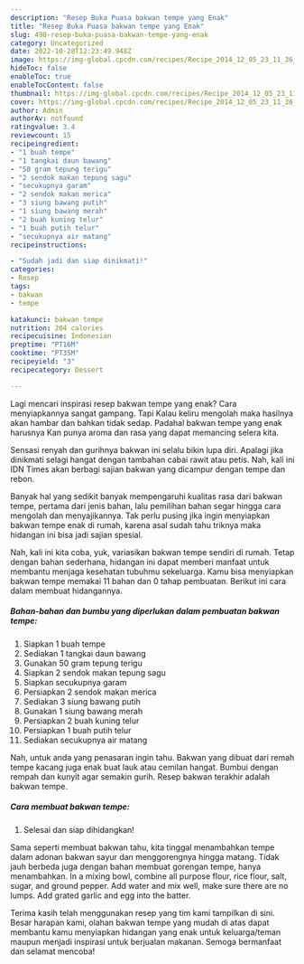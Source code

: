 ```yaml
---
description: "Resep Buka Puasa bakwan tempe yang Enak"
title: "Resep Buka Puasa bakwan tempe yang Enak"
slug: 498-resep-buka-puasa-bakwan-tempe-yang-enak
category: Uncategorized
date: 2022-10-28T12:23:49.948Z
image: https://img-global.cpcdn.com/recipes/Recipe_2014_12_05_23_11_36_185_03278caff614b6f532dd/680x482cq70/bakwan-tempe-foto-resep-utama.jpg
hideToc: false
enableToc: true
enableTocContent: false
thumbnail: https://img-global.cpcdn.com/recipes/Recipe_2014_12_05_23_11_36_185_03278caff614b6f532dd/680x482cq70/bakwan-tempe-foto-resep-utama.jpg
cover: https://img-global.cpcdn.com/recipes/Recipe_2014_12_05_23_11_36_185_03278caff614b6f532dd/680x482cq70/bakwan-tempe-foto-resep-utama.jpg
author: Admin
authorAv: notfound
ratingvalue: 3.4
reviewcount: 15
recipeingredient:
- "1 buah tempe"
- "1 tangkai daun bawang"
- "50 gram tepung terigu"
- "2 sendok makan tepung sagu"
- "secukupnya garam"
- "2 sendok makan merica"
- "3 siung bawang putih"
- "1 siung bawang merah"
- "2 buah kuning telur"
- "1 buah putih telur"
- "secukupnya air matang"
recipeinstructions:

- "Sudah jadi dan siap dinikmati!"
categories:
- Resep
tags:
- bakwan
- tempe

katakunci: bakwan tempe 
nutrition: 204 calories
recipecuisine: Indonesian
preptime: "PT16M"
cooktime: "PT35M"
recipeyield: "3"
recipecategory: Dessert

---
```



Lagi mencari inspirasi resep bakwan tempe yang enak? Cara menyiapkannya sangat gampang. Tapi Kalau keliru mengolah maka hasilnya akan hambar dan bahkan tidak sedap. Padahal bakwan tempe yang enak harusnya Kan punya aroma dan rasa yang dapat memancing selera kita.


Sensasi renyah dan gurihnya bakwan ini selalu bikin lupa diri. Apalagi jika dinikmati selagi hangat dengan tambahan cabai rawit atau petis. Nah, kali ini IDN Times akan berbagi sajian bakwan yang dicampur dengan tempe dan rebon.

Banyak hal yang sedikit banyak mempengaruhi kualitas rasa dari bakwan tempe, pertama dari jenis bahan, lalu pemilihan bahan segar hingga cara mengolah dan menyajikannya. Tak perlu pusing jika ingin menyiapkan bakwan tempe enak di rumah, karena asal sudah tahu triknya maka hidangan ini bisa jadi sajian spesial.


Nah, kali ini kita coba, yuk, variasikan bakwan tempe sendiri di rumah. Tetap dengan bahan sederhana, hidangan ini dapat memberi manfaat untuk membantu menjaga kesehatan tubuhmu sekeluarga. Kamu bisa menyiapkan bakwan tempe memakai 11 bahan dan 0 tahap pembuatan. Berikut ini cara dalam membuat hidangannya.

<!--inarticleads1-->

##### Bahan-bahan dan bumbu yang diperlukan dalam pembuatan bakwan tempe:

1. Siapkan 1 buah tempe
1. Sediakan 1 tangkai daun bawang
1. Gunakan 50 gram tepung terigu
1. Siapkan 2 sendok makan tepung sagu
1. Siapkan secukupnya garam
1. Persiapkan 2 sendok makan merica
1. Sediakan 3 siung bawang putih
1. Gunakan 1 siung bawang merah
1. Persiapkan 2 buah kuning telur
1. Persiapkan 1 buah putih telur
1. Sediakan secukupnya air matang


Nah, untuk anda yang penasaran ingin tahu. Bakwan yang dibuat dari remah tempe kacang juga enak buat lauk atau cemilan hangat. Bumbui dengan rempah dan kunyit agar semakin gurih. Resep bakwan terakhir adalah bakwan tempe. 

<!--inarticleads2-->

##### Cara membuat bakwan tempe:


1. Selesai dan siap dihidangkan!

Sama seperti membuat bakwan tahu, kita tinggal menambahkan tempe dalam adonan bakwan sayur dan menggorengnya hingga matang. Tidak jauh berbeda juga dengan bahan membuat gorengan tempe, hanya menambahkan. In a mixing bowl, combine all purpose flour, rice flour, salt, sugar, and ground pepper. Add water and mix well, make sure there are no lumps. Add grated garlic and egg into the batter. 

Terima kasih telah menggunakan resep yang tim kami tampilkan di sini. Besar harapan kami, olahan bakwan tempe yang mudah di atas dapat membantu kamu menyiapkan hidangan yang enak untuk keluarga/teman maupun menjadi inspirasi untuk berjualan makanan. Semoga bermanfaat dan selamat mencoba!
